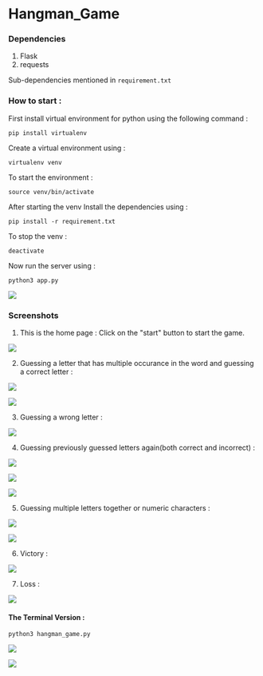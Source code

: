 # Hangman_Game
### Dependencies
1. Flask
2. requests


Sub-dependencies mentioned in `requirement.txt`


### How to start :
First install virtual environment for python using the following command : 
```
pip install virtualenv
```
Create a virtual environment using : 
```
virtualenv venv
```
To start the environment :
```
source venv/bin/activate
```
After starting the venv
Install the dependencies using : 
```
pip install -r requirement.txt
```
To stop the venv :
```
deactivate
```
Now run the server using : 
```
python3 app.py
```

![](/ss/flask/hangman_flask_server.png)

### Screenshots
1. This is the home page :
   Click on the "start" button to start the game.

![](/ss/flask/hangman_home_page.png)


2. Guessing a letter that has multiple occurance in the word and guessing a correct letter : 

![](/ss/flask/hangman_guessing_similar_letters.png)

![](/ss/flask/hangman_guessing_correct.png)

3. Guessing a wrong letter :

![](/ss/flask/hangman_guessing_wrong.png)

4. Guessing previously guessed letters again(both correct and incorrect) : 

![](/ss/flask/hangman_guessing_already_guessed.png)

![](/ss/flask/hangman_guessing_correct_again.png)

![](/ss/flask/hangman_guessing_wrong_again.png)

5. Guessing multiple letters together or numeric characters : 

![](/ss/flask/hangman_not_single_letter.png)

![](/ss/flask/hangman_numeric.png)

6. Victory : 

![](/ss/flask/hangman_victory.png)

7. Loss : 

![](/ss/flask/hangman_loss.png)

#### The Terminal Version : 

```
python3 hangman_game.py
```

![](/ss/terminal/hangman_terminal_1.png)

![](/ss/terminal/hangman_terminal_2.png)
